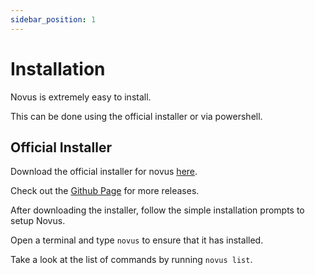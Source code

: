```yaml
---
sidebar_position: 1
---
```


# Installation

Novus is extremely easy to install.

This can be done using the official installer or via powershell.

## Official Installer

Download the official installer for novus [here](https://github.com/novus-package-manager/novus/releases/download/v1.0.0/Novus.v1.0.0.Setup.exe).

Check out the [Github Page](https://github.com/novus-package-manager/novus/releases) for more releases.

After downloading the installer, follow the simple installation prompts to setup Novus.

Open a terminal and type `novus` to ensure that it has installed.

Take a look at the list of commands by running `novus list`.